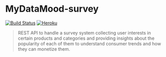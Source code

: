 # MyDataMood-survey 
[![Build Status](https://travis-ci.com/jupcan/mydatamood-survey.svg?branch=main)](https://travis-ci.com/jupcan/mydatamood-survey) [![Heroku](https://heroku-badge.herokuapp.com/?app=mydatamood-survey)](https://mydatamood-survey.herokuapp.com/)
> REST API to handle a survey system collecting user interests in certain products and categories and providing insights about the popularity of each of them to understand consumer trends and how they can monetize them.